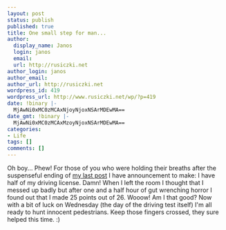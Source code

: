 ```yaml
---
layout: post
status: publish
published: true
title: One small step for man...
author:
  display_name: Janos
  login: janos
  email: 
  url: http://rusiczki.net
author_login: janos
author_email: 
author_url: http://rusiczki.net
wordpress_id: 419
wordpress_url: http://www.rusiczki.net/wp/?p=419
date: !binary |-
  MjAwNi0xMC0zMCAxNjoyNjoxNSArMDEwMA==
date_gmt: !binary |-
  MjAwNi0xMC0zMCAxMzoyNjoxNSArMDEwMA==
categories:
- Life
tags: []
comments: []
---
```

<p>Oh boy... Phew! For those of you who were holding their breaths after the suspenseful ending of <a href="http://www.rusiczki.net/blog/archives/2006/10/30/fingers_crossed">my last post</a> I have announcement to make: I have half of my driving license. Damn! When I left the room I thought that I messed up badly but after one and a half hour of gut wrenching horror I found out that I made 25 points out of 26. Wooow! Am I that good? Now with a bit of luck on Wednesday (the day of the driving test itself) I'm all ready to hunt innocent pedestrians. Keep those fingers crossed, they sure helped this time. :)</p>
